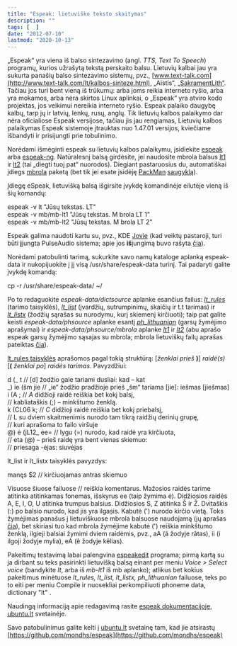 ```yaml
---
title: "Espeak: lietuviško teksto skaitymas"
description: ""
tags: [  ]
date: "2012-07-10"
lastmod: "2020-10-13"
---
```

„Espeak“ yra viena iš balso sintezavimo (angl. _TTS, Text To Speech_) programų, kurios užrašytą tekstą perskaito balsu. Lietuvių kalbai jau yra sukurta panašių balso sintezavimo sistemų, pvz., [www.text-talk.com](http://www.text-talk.com/lt/kalbos-sinteze.html), „Aistis“, [„SakramentLith“](http://www.etalink.lt/pradzia/apie-mus/produktai/lietuviu-kalbos-sintezatorius/). Tačiau jos turi bent vieną iš trūkumų: arba joms reikia interneto ryšio, arba yra mokamos, arba nėra skirtos Linux aplinkai, o „Espeak“ yra atviro kodo projektas, jos veikimui nereikia interneto ryšio. Espeak palaiko daugybę kalbų, tarp jų ir latvių, lenkų, rusų, anglų. Tik lietuvių kalbos palaikymo dar nėra oficialiose Espeak versijose, tačiau jis jau rengiamas, Lietuvių kalbos palaikymas Espeak sistemoje įtrauktas nuo 1.47.01 versijos, kviečiame išbandyti ir prisijungti prie tobulinimo.

Norėdami išmėginti espeak su lietuvių kalbos palaikymu, įsidiekite [espeak](https://software.opensuse.org/package/espeak) arba [espeak-ng](https://software.opensuse.org/package/espeak-ng). Natūralesnį balsą girdėsite, jei naudosite mbrola balsus [lt1](https://software.opensuse.org/download/package?package=mbrola-lt1&project=home%3Aembar-%3ALietukas) ir [lt2](https://software.opensuse.org/download/package?package=mbrola-lt2&project=home%3Aembar-%3ALietukas) (tai „diegti tuoj pat“ nuorodos). Diegiant pastaruosius du, automatiškai įdiegs [mbrola](http://packman.links2linux.org/install/mbrola) paketą (bet tik jei esate įsidėję [PackMan](http://packman.links2linux.org/package/mbrola) [saugyklą](http://ftp.halifax.rwth-aachen.de/packman/suse/openSUSE_Tumbleweed/)).

Įdiegę eSpeak, lietuvišką balsą išgirsite įvykdę komandinėje eilutėje vieną iš šių komandų:

espeak -v lt "Jūsų tekstas. LT"  
espeak -v mb/mb-lt1 "Jūsų tekstas. M brola LT 1"  
espeak -v mb/mb-lt2 "Jūsų tekstas. M brola LT 2" 

Espeak galima naudoti kartu su, pvz., KDE [Jovie](http://software.opensuse.org/package/jovie) (kad veiktų pastaroji, turi būti **į**jungta PulseAudio sistema; apie jos **iš**jungimą buvo rašyta [čia](index.php?option=com_content&view=article&id=66:garso-problemos-opensuse-114-ir-pulseaudio&catid=7:ivairus&Itemid=2)).

Norėdami patobulinti tarimą, sukurkite savo namų kataloge aplanką espeak-data ir nukopijuokite į jį visą /usr/share/espeak-data turinį. Tai padaryti galite įvykdę komandą:

cp -r /usr/share/espeak-data/ ~/

Po to redaguokite _espeak-data/dictsource_ aplanke esančius failus: [_lt\_rules_](https://github.com/mondhs/espeak/blob/master/dictsource/lt_rules) (tarimo taisyklės), _[lt\_list](https://github.com/mondhs/espeak/blob/master/dictsource/lt_list)_ (įvardžių, sutrumpinimų, skaičių ir t.t tarimas) ir [_lt\_listx_](https://github.com/mondhs/espeak/blob/master/dictsource/lt_listx) (žodžių sąrašas su nurodymu, kurį skiemenį kirčiuoti); taip pat galite keisti _espeak-data/phsource_ aplanke esantį [_ph\_lithuanian_](https://github.com/mondhs/espeak/blob/master/phsource/ph_lithuanian) (garsų žymėjimo aprašymai) ir _espeak-data/phsource/mbrola_ aplanke [_lt1_](https://github.com/mondhs/espeak/blob/master/phsource/mbrola/lt1) ir [_lt2_](https://github.com/mondhs/espeak/blob/master/phsource/mbrola/lt2) (abu aprašo espeak garsų žymėjimo sąsajas su mbrola; mbrola lietuviškų failų aprašas pateiktas [čia](http://www.ubuntu.lt/forum/download/file.php?id=272&sid=c66cc06bf65af66d2aed3d6b93fbf5a1)).

[lt\_rules taisyklės](http://espeak.sourceforge.net/dictionary.html) aprašomos pagal tokią struktūrą: \[_ženklai prieš_ **)**\] _raidė(s)_ \[**(** _ženklai po_\] _raidės tarimas_. Pavyzdžiui:

 d (\_ t // \[d\] žodžio gale tariami dusliai: kad – kat  
 \_) ie (šm jie // „ie“ žodžio pradžioje prieš „šm“ tariama \[jie\]: iešmas \[jiešmas\]  
 i (A ; // _A_ didžioji raidė reiškia bet kokį balsį,   
 // kabliataškis (;) – minkštumo ženklą.  
 k (CL06 k; // _C_ didžioji raidė reiškia bet kokį priebalsį,   
 // L su dviem skaitmenimis nurodo tam tikrą raidžių derinių grupę,   
 // kuri aprašoma to failo viršuje  
 @) ė (jL12\_ ee= // lygu (=) nurodo, kad raidė yra kirčiuota,   
 // eta (@) – prieš raidę yra bent vienas skiemuo:   
 // priesaga -ėjas: siuvėjas

lt\_list ir lt\_listx taisyklės pavyzdys:

manęs $2 // kirčiuojamas antras skiemuo

Visuose šiuose failuose // reiškia komentarus. Mažosios raidės tarime atitinka atitinkamas fonemas, išskyrus ee (taip žymima ė). Didžiosios raidės A, E, I, O, U atitinka trumpus balsius. Didžiosios S, Z atitinka Š ir Ž. Dvitaškis (:) po balsio nurodo, kad jis yra ilgasis. Kabutė (') nurodo kirčio vietą. Toks žymėjimas panašus į lietuviškuose mbrola balsuose naudojamą (jų aprašas [čia](http://www.ubuntu.lt/forum/download/file.php?id=272)), bet skiriasi tuo kad mbrola žymėjime kabutė (') reiškia minkštumo ženklą, ilgieji balsiai žymimi dviem raidėmis, pvz., aA (ã žodyje rãtas), ii (i ilgoji žodyje mylia), eA (ẽ žodyje kẽlias).

Pakeitimų testavimą labai palengvina [espeakedit](https://software.opensuse.org/package/espeakedit) programa; pirmą kartą su ja dirbant su teks pasirinkti lietuvišką balsą einant per meniu _Voice > Select voice_ (bandykite _lt_, arba iš _mb-lt1_ iš mb aplanko); atlikus bet kokius pakeitimus minėtuose _lt\_rules, lt\_list, lt\_listx, ph\_lithuanian_ failuose, teks po to eiti per meniu Compile ir nuosekliai perkompiliuoti phoneme data, dictionary "lt" .

Naudingą informaciją apie redagavimą rasite [espeak dokumentacijoje](http://espeak.sourceforge.net/docindex.html), [ubuntu.lt](http://www.ubuntu.lt/forum/viewtopic.php?f=3&t=7439) svetainėje.

Savo patobulinimus galite kelti į [ubuntu.lt](http://www.ubuntu.lt/forum/viewtopic.php?f=3&t=7439) svetainę tam, kad jie atsirastų [https://github.com/mondhs/espeak](https://github.com/mondhs/espeak)
